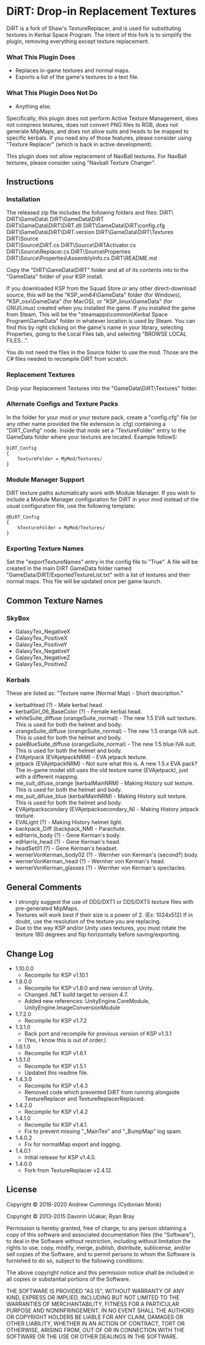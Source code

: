 DiRT: Drop-in Replacement Textures
==================================
DiRT is a fork of Shaw's TextureReplacer, and is used for substituting textures in Kerbal Space Program. The intent of this fork is to simplify the plugin, removing everything except texture replacement.

### What This Plugin Does
* Replaces in-game textures and normal maps.
* Exports a list of the game's textures to a text file.

### What This Plugin Does Not Do
* Anything else.

Specifically, this plugin does not perform Active Texture Management, does not compress textures, does not convert PNG files to RGB, does not generate MipMaps, and does not allow suits and heads to be mapped to specific kerbals. If you need any of those features, please consider using "Texture Replacer" (which is back in active development).

This plugin does not allow replacement of NavBall textures. For NavBall textures, please consider using "Navball Texture Changer".


Instructions
------------
### Installation
The released zip file includes the following folders and files:
	DiRT\ 
	DiRT\GameData\ 
	DiRT\GameData\DiRT\
	DiRT\GameData\DiRT\DiRT.dll
	DiRT\GameData\DiRT\config.cfg
	DiRT\GameData\DiRT\DiRT.version	
	DiRT\GameData\DiRT\Textures\
	DiRT\Source\
	DiRT\Source\DiRT.cs
	DiRT\Source\DiRTActivator.cs
	DiRT\Source\Replacer.cs
	DiRT\Source\Properties\
	DiRT\Source\Properties\AssemblyInfo.cs
	DiRT\README.md

Copy the "DiRT\GameData\DiRT" folder and all of its contents into to the "GameData\" folder of your KSP install.

If you downloaded KSP from the Squad Store or any other direct-download source, this will be the "KSP_win64\GameData\" folder (for Windows), "KSP_osx\GameData\" (for MacOS), or "KSP_linux\GameData\" (for GNU/Linux) created when you installed the game. If you installed the game from Steam, This will be the "steamapps\common\Kerbal Space Program\GameData\" folder in whatever location is used by Steam. You can find this by right clicking on the game's name in your library, selecting Properties, going to the Local Files tab, and selecting "BROWSE LOCAL FILES...".

You do not need the files in the Source folder to use the mod. Those are the C# files needed to recompile DiRT from scratch.

### Replacement Textures
Drop your Replacement Textures into the "GameData\DiRT\Textures\" folder.

### Alternate Configs and Texture Packs
In the folder for your mod or your texture pack, create a "config.cfg" file (or any other name provided the file extension is .cfg) containing a "DiRT_Config" node. Inside that node set a "TextureFolder" entry to the GameData folder where your textures are located. Example followS:

	DiRT_Config
	{
		TextureFolder = MyMod/Textures/
	}
	
### Module Manager Support
DiRT texture paths automatically work with Module Manager. If you wish to include a Module Manager configuration for DiRT in your mod instead of the usual configuration file, use the following template:

	@DiRT_Config
	{
		%TextureFolder = MyMod/Textures/
	}

### Exporting Texture Names
Set the "exportTextureNames" entry in the config file to "True". A file will be created in the main DiRT GameData folder named "GameData/DiRT/ExportedTextureList.txt" with a list of textures and their normal maps. This file will be updated once per game launch.


Common Texture Names
--------------------
### SkyBox
* GalaxyTex_NegativeX
* GalaxyTex_PositiveX
* GalaxyTex_PositiveY
* GalaxyTex_NegativeY
* GalaxyTex_NegativeZ
* GalaxyTex_PositiveZ

### Kerbals
These are listed as: "Texture name (Normal Map) - Short description." 
* kerbalHead (?) - Male kerbal head.
* kerbalGirl_06_BaseColor (?) - Female kerbal head.
* whiteSuite_diffuse (orangeSuite_normal) - The new 1.5 EVA suit texture. This is used for both the helmet and body.
* orangeSuite_diffuse (orangeSuite_normal) - The new 1.5 orange IVA suit. This is used for both the helmet and body.
* paleBlueSuite_diffuse (orangeSuite_normal) - The new 1.5 blue IVA suit. This is used for both the helmet and body.
* EVAjetpack (EVAjetpackNRM) - EVA jetpack texture.
* jetpack (EVAjetpackNRM) - Not sure what this is. A new 1.5.x EVA pack? The in-game model still uses the old texture name (EVAjetpack), just with a different mapping.
* me_suit_difuse_orange (kerbalMainNRM) - Making History suit texture. This is used for both the helmet and body.
* me_suit_difuse_blue (kerbalMainNRM) - Making History suit texture. This is used for both the helmet and body.
* EVAjetpackscondary (EVAjetpacksecondary_N) - Making History  jetpack texture.
* EVALight (?) - Making History helmet light.
* backpack_Diff (backpack_NM) - Parachute.
* edHarris_body (?) - Gene Kerman's body.
* edHarris_head (?) - Gene Kerman's head.
* headSet01 (?) - Gene Kerman's headset.
* wernerVonKerman_body02 (?) - Wernher von Kerman's (second?) body.
* wernerVonKerman_head (?) - Wernher von Kerman's head.
* wernerVonKerman_glasses (?) - Wernher von Kerman's spectacles.


General Comments
----------------
* I strongly suggest the use of DDS/DXT1 or DDS/DXT5 texture files with pre-generated MipMaps.
* Textures will work best if their size is a power of 2. (Ex: 1024x512) If in doubt, use the resolution of the texture you are replacing. 
* Due to the way KSP and/or Unity uses textures, you must rotate the texture 180 degrees and flip horizontally before saving/exporting. 


Change Log
----------
* 1.10.0.0
	- Recompile for KSP v1.10.1
* 1.8.0.0
    - Recompile for KSP v1.8.0 and new version of Unity.
    - Changed .NET build target to version 4.7.
    - Added new references: UnityEngine.CoreModule, UnityEngine.ImageConversionModule
* 1.7.2.0
	- Recompile for KSP v1.7.2
* 1.3.1.0
	- Back port and recompile for previous version of KSP v1.3.1 
	- (Yes, I know this is out of order.)
* 1.6.1.0
	- Recompile for KSP v1.6.1
* 1.5.1.0
	- Recompile for KSP v1.5.1
	- Updated this readme file.
* 1.4.3.0
	- Recompile for KSP v1.4.3
	- Removed code which prevented DiRT from running alongside TextureReplacer and TextureReplacerReplaced.	
* 1.4.2.0
	- Recompile for KSP v1.4.2
* 1.4.1.0
	- Recompile for KSP v1.4.1.
	- Fix to prevent missing "_MainTex" and "_BumpMap" log spam.
* 1.4.0.2
	- Fix for normalMap export and logging.
* 1.4.0.1
	- Initial release for KSP v1.4.0. 
* 1.4.0.0
	- Fork from TextureReplacer v2.4.12.


License
-------
Copyright © 2018-2020 Andrew Cummings (Cydonian Monk)

Copyright © 2013-2015 Davorin Učakar, Ryan Bray

Permission is hereby granted, free of charge, to any person obtaining a
copy of this software and associated documentation files (the "Software"),
to deal in the Software without restriction, including without limitation
the rights to use, copy, modify, merge, publish, distribute, sublicense,
and/or sell copies of the Software, and to permit persons to whom the
Software is furnished to do so, subject to the following conditions:

The above copyright notice and this permission notice shall be included in
all copies or substantial portions of the Software.

THE SOFTWARE IS PROVIDED "AS IS", WITHOUT WARRANTY OF ANY KIND, EXPRESS OR
IMPLIED, INCLUDING BUT NOT LIMITED TO THE WARRANTIES OF MERCHANTABILITY,
FITNESS FOR A PARTICULAR PURPOSE AND NONINFRINGEMENT. IN NO EVENT SHALL
THE AUTHORS OR COPYRIGHT HOLDERS BE LIABLE FOR ANY CLAIM, DAMAGES OR OTHER
LIABILITY, WHETHER IN AN ACTION OF CONTRACT, TORT OR OTHERWISE, ARISING
FROM, OUT OF OR IN CONNECTION WITH THE SOFTWARE OR THE USE OR OTHER
DEALINGS IN THE SOFTWARE.
